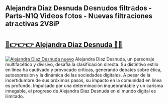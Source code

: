 ## Alejandra Diaz Desnuda D𝚎sn𝚞dos filtr𝚊dos - Parts-N1Q Vid𝚎os f𝚘tos - N𝚞evas filtr𝚊ciones atr𝚊ctivas 2V8iP

# <h2><a href="http://mb7cj5g.tromn.icu/?c=Alejandra+Diaz+Desnuda">🔗👉👉👉 Alejandra Diaz Desnuda 🔗🔗</a></h2>

[![Alejandra Diaz Desnuda nuevo](https://i.imgur.com/pEAQMta.gif)](http://mb7cj5g.tromn.icu/?c=Alejandra+Diaz+Desnuda)
Alejandra Diaz Desnuda, un personaje multifacético y divisivo, desafía la clasificación directa. Su distintivo estilo en línea ha cautivado y provocado críticas, generando debates sobre ética, autoexpresión y la dinámica de las sociedades digitales. A pesar de la incertidumbre de sus próximos pasos, su impacto en la comunidad en línea es profundo. Impulsado por una determinación inquebrantable y un carisma innegable, el progreso de Alejandra Diaz Desnuda en el mundo digital es ilimitado.

